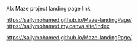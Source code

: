 Alx Maze project landing page link

https://sallymohamed.github.io/Maze-landingPage/ https://sallymohamed.my.canva.site/index

https://sallymohamed.github.io/Maze-landingPage/
